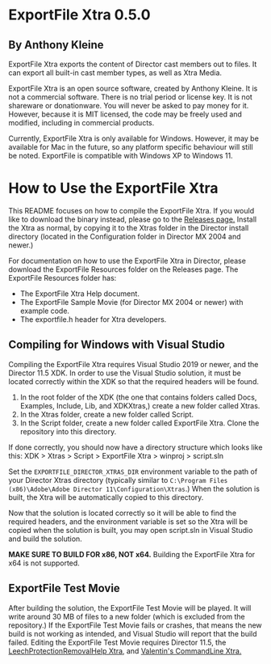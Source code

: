 # ExportFile Xtra 0.5.0
## By Anthony Kleine

ExportFile Xtra exports the content of Director cast members out to files. It can export all built-in cast member types, as well as Xtra Media.

ExportFile Xtra is an open source software, created by Anthony Kleine. It is not a commercial software. There is no trial period or license key. It is not shareware or donationware. You will never be asked to pay money for it. However, because it is MIT licensed, the code may be freely used and modified, including in commercial products.

Currently, ExportFile Xtra is only available for Windows. However, it may be available for Mac in the future, so any platform specific behaviour will still be noted. ExportFile is compatible with Windows XP to Windows 11.

# How to Use the ExportFile Xtra

This README focuses on how to compile the ExportFile Xtra. If you would like to download the binary instead, please go to the [Releases page.](https://github.com/tomysshadow/ExportFile-Xtra/releases) Install the Xtra as normal, by copying it to the Xtras folder in the Director install directory (located in the Configuration folder in Director MX 2004 and newer.)

For documentation on how to use the ExportFile Xtra in Director, please download the ExportFile Resources folder on the Releases page. The ExportFile Resources folder has:

- The ExportFile Xtra Help document.
- The ExportFile Sample Movie (for Director MX 2004 or newer) with example code.
- The exportfile.h header for Xtra developers.

## Compiling for Windows with Visual Studio

Compiling the ExportFile Xtra requires Visual Studio 2019 or newer, and the Director 11.5 XDK. In order to use the Visual Studio solution, it must be located correctly within the XDK so that the required headers will be found.

1. In the root folder of the XDK (the one that contains folders called Docs, Examples, Include, Lib, and XDKXtras,) create a new folder called Xtras.
2. In the Xtras folder, create a new folder called Script.
3. In the Script folder, create a new folder called ExportFile Xtra. Clone the repository into this directory.

If done correctly, you should now have a directory structure which looks like this:
XDK > Xtras > Script > ExportFile Xtra > winproj > script.sln

Set the `EXPORTFILE_DIRECTOR_XTRAS_DIR` environment variable to the path of your Director Xtras directory (typically similar to `C:\Program Files (x86)\Adobe\Adobe Director 11\Configuration\Xtras`.) When the solution is built, the Xtra will be automatically copied to this directory.

Now that the solution is located correctly so it will be able to find the required headers, and the environment variable is set so the Xtra will be copied when the solution is built, you may open script.sln in Visual Studio and build the solution.

**MAKE SURE TO BUILD FOR x86, NOT x64.** Building the ExportFile Xtra for x64 is not supported.

## ExportFile Test Movie

After building the solution, the ExportFile Test Movie will be played. It will write around 30 MB of files to a new folder (which is excluded from the repository.) If the ExportFile Test Movie fails or crashes, that means the new build is not working as intended, and Visual Studio will report that the build failed. Editing the ExportFile Test Movie requires Director 11.5, the [LeechProtectionRemovalHelp Xtra](https://github.com/tomysshadow/LeechProtectionRemovalHelp-Xtra/releases), and [Valentin's CommandLine Xtra.](https://valentin.dasdeck.com/xtras/commandline_xtra/)